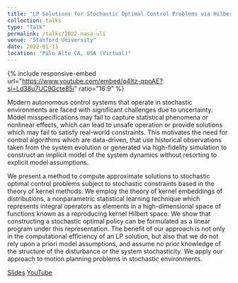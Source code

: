 ```yaml
---
title: "LP Solutions for Stochastic Optimal Control Problems via Hilbert Space Embeddings of Distributions"
collection: talks
type: "Talk"
permalink: /talks/2022-nasa-uli
venue: "Stanford University"
date: 2022-01-11
location: "Palo Alto CA, USA (Virtual)"
---
```


{% include responsive-embed url="https://www.youtube.com/embed/q4Itz-qpoAE?si=Ld38u7UC9Gcte85i" ratio="16:9" %}

Modern autonomous control systems that operate in stochastic environments are faced with significant challenges due to uncertainty. Model misspecifications may fail to capture statistical phenomena or nonlinear effects, which can lead to unsafe operation or provide solutions which may fail to satisfy real-world constraints. This motivates the need for control algorithms which are data-driven, that use historical observations taken from the system evolution or generated via high-fidelity simulation to construct an implicit model of the system dynamics without resorting to explicit model assumptions.

We present a method to compute approximate solutions to stochastic optimal control problems subject to stochastic constraints based in the theory of kernel methods. We employ the theory of kernel embeddings of distributions, a nonparametric statistical learning technique which represents integral operators as elements in a high-dimensional space of functions known as a reproducing kernel Hilbert space. We show that constructing a stochastic optimal policy can be formulated as a linear program under this representation. The benefit of our approach is not only in the computational efficiency of an LP solution, but also that we do not rely upon a priori model assumptions, and assume no prior knowledge of the structure of the disturbance or the system stochasticity.  We apply our approach to motion planning problems in stochastic environments. 

[Slides](http://ajthor.github.io/files/Presentation_NASA_ULI.pdf)
[YouTube](https://youtu.be/q4Itz-qpoAE?si=JNMGTpL1zQbzs3hg)
